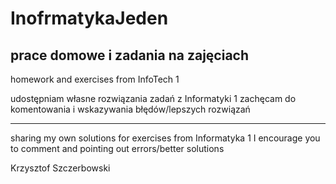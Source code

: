 # InofrmatykaJeden
prace domowe i zadania na zajęciach
--------------------------------------
homework and exercises from InfoTech 1

udostępniam własne rozwiązania zadań z Informatyki 1
zachęcam do komentowania i wskazywania błędów/lepszych rozwiązań

-------------------------------------------------------------------

sharing my own solutions for exercises from Informatyka 1
I encourage you to comment and pointing out errors/better solutions 

Krzysztof Szczerbowski
